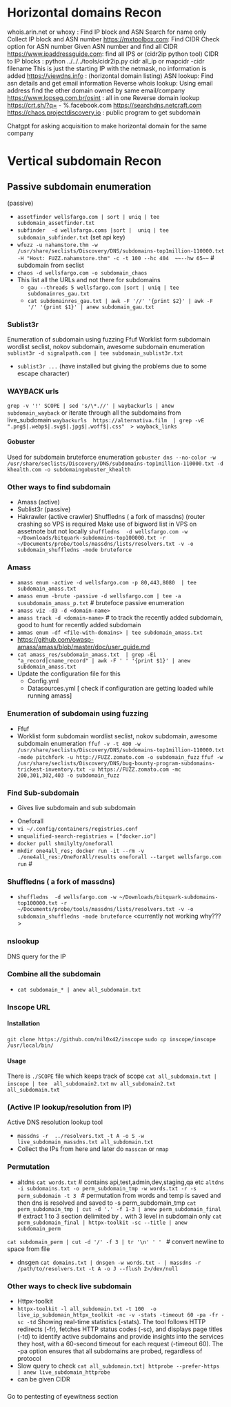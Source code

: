 # Horizontal domains Recon

whois.arin.net or whoxy : Find IP block and ASN 
	Search for name only
	Collect IP block and ASN number
https://mxtoolbox.com: Find CIDR
	Check option for ASN number
	Given ASN number and find all CIDR 
https://www.ipaddressguide.com:  find all IPS or  (cidr2ip python tool)
	CIDR to IP blocks : python ../../../tools/cidr2ip.py cidr all_ip or mapcidr -cidr filename
	This is just the starting IP with the netmask, no information is added
https://viewdns.info : (horizontal domain listing)
	ASN lookup: Find asn details and get email information
	Reverse whois lookup: Using email address find the other domain owned by same email/company
https://www.lopseg.com.br/osint : all in one
	Reverse domain lookup
https://crt.sh/?q=<name>
     - %.facebook.com
https://searchdns.netcraft.com 
https://chaos.projectdiscovery.io : public program to get subdomain


Chatgpt for asking acquisition to make horizontal domain for the same company

# Vertical subdomain Recon
## Passive subdomain enumeration
(passive)

- `assetfinder wellsfargo.com | sort | uniq | tee subdomain_assetfinder.txt`
- `subfinder  -d wellsfargo.coms |sort |  uniq | tee subdomain_subfinder.txt` (set api key)
- `wfuzz -u nahamstore.thm -w /usr/share/seclists/Discovery/DNS/subdomains-top1million-110000.txt -H "Host: FUZZ.nahamstore.thm" -c -t 100 --hc 404  ~~--hw 65~~` # subdomain from seclist
- `chaos -d wellsfargo.com -o subdomain_chaos`
- This list all the URLs and not there for subdomains
  - `gau --threads 5 wellsfargo.com |sort | uniq | tee subdomainres_gau.txt`
  - `cat subdomainres_gau.txt | awk -F '//' '{print $2}' | awk -F '/' '{print $1}' | anew subdomain_gau.txt`

### Sublist3r
Enumeration of subdomain using fuzzing
	Ffuf
	Worklist form subdomain wordlist seclist, nokov subdomain, awesome subdomain enumeration
`sublist3r -d signalpath.com | tee subdomain_sublist3r.txt`

- `sublist3r ...` (have installed but giving the problems due to some escape character)

### WAYBACK urls
`grep -v '!' SCOPE | sed 's/\*.//' | waybackurls | anew subdomain_wayback`
or iterate through all the subdomains from live_subdomain
`waybackurls  https://alternativa.film  | grep -vE ".png$|.webp$|.svg$|.jpg$|.woff$|.css"  > wayback_links `

#### Gobuster
Used for subdomain bruteforce enumeration
`gobuster dns --no-color -w /usr/share/seclists/Discovery/DNS/subdomains-top1million-110000.txt -d khealth.com -o subdomaingobuster_khealth`

### Other ways to find subdomain

- Amass (active)
- Sublist3r (passive)
- Hakrawler (active crawler)
Shuffledns ( a fork of massdns) (router crashing so VPS is required
Make use of bigword list in VPS on assetnote but not locally
`shuffledns  -d wellsfargo.com -w ~/Downloads/bitquark-subdomains-top100000.txt -r  ~/Documents/probe/tools/massdns/lists/resolvers.txt -v -o subdomain_shuffledns -mode bruteforce`
        
### Amass

- `amass enum -active -d wellsfargo.com -p 80,443,8080  | tee subdomain_amass.txt`
- `amass enum -brute -passive -d wellsfargo.com | tee -a susubdomain_amass_p.txt`  # brutefoce passive enumeration
- `amass viz -d3 -d <domain-name>`
- `amass track -d <domain-name>` # to track the recently added subdomain, good to hunt for recently added subdomain
- `ammas enum -df <file-with-domains> | tee subdomain_amass.txt`
- https://github.com/owasp-amass/amass/blob/master/doc/user_guide.md
- `cat amass_res/subdomain_amass.txt  | grep -Ei  "a_record|cname_record" | awk -F ' ' '{print $1}' | anew subdomain_amass.txt`
- Update the configuration file for this
  - Config.yml
  - Datasources.yml [ check if configuration are getting loaded while running amass]
 

### Enumeration of subdomain using fuzzing

- Ffuf
- Worklist form subdomain wordlist seclist, nokov subdomain, awesome subdomain enumeration
`ffuf -v -t 400 -w /usr/share/seclists/Discovery/DNS/subdomains-top1million-110000.txt -mode pitchfork -u http://FUZZ.zomato.com -o subdomain_fuzz`
`ffuf -w /usr/share/seclists/Discovery/DNS/bug-bounty-program-subdomains-trickest-inventory.txt -u https://FUZZ.zomato.com -mc 200,301,302,403 -o subdomain_fuzz`

### Find Sub-subdomain
	
* Gives live subdomain and sub subdomain
- Oneforall
- `vi ~/.config/containers/registries.conf`
- `unqualified-search-registries = ["docker.io"]`
- `docker pull shmilylty/oneforall`
- `mkdir one4all_res; docker run -it --rm -v ./one4all_res:/OneForAll/results oneforall --target wellsfargo.com run` # 
<what are the other ways>


### Shuffledns ( a fork of massdns)

- `shuffledns  -d wellsfargo.com -w ~/Downloads/bitquark-subdomains-top100000.txt -r  ~/Documents/probe/tools/massdns/lists/resolvers.txt -v -o subdomain_shuffledns -mode bruteforce`
<currently not working why???>


### nslookup
DNS query for the IP

### Combine all the subdomain

- `cat subdomain_* | anew all_subdomain.txt`
  
### Inscope URL
#### Installation
`git clone https://github.com/nil0x42/inscope`
`sudo cp inscope/inscope /usr/local/bin/`

#### Usage
There is `./SCOPE` file which keeps track of scope
`cat all_subdomain.txt |  inscope | tee  all_subdomain2.txt`
`mv all_subdomain2.txt all_subdomain.txt`


### (Active IP lookup/resolution from IP)
Active DNS resolution lookup tool
- `massdns -r  ../resolvers.txt -t A -o S -w live_subdomain_massdns.txt all_subdomain.txt`
- Collect the IPs from here and later do `masscan` or `nmap`
  



### Permutation 
* altdns
`cat words.txt`  # contains api,test,admin,dev,staging,qa etc
`altdns -i subdomains.txt -o perm_subdomain_tmp -w words.txt -r -s perm_subdomain -t 3 ` # permutation from words and temp is saved and then dns is resolved and saved to -s perm_subdomain_tmp
`cat perm_subdomain_tmp | cut -d '.' -f 1-3 | anew perm_subdomain_final` # extract 1 to 3 section delimited by `.` with 3 level in subdomain only
`cat perm_subdomain_final | httpx-toolkit -sc --title | anew subdomain_perm`

`cat subdomain_perm | cut -d '/' -f 3 | tr '\n' ' ' ` # convert newline to space from file

* dnsgen
  `cat domains.txt | dnsgen -w words.txt - | massdns -r /path/to/resolvers.txt -t A -o J --flush 2>/dev/null`



### Other ways to check live subdomain

- Httpx-toolkit
- `httpx-toolkit -l all_subdomain.txt -t 100  -o live_ip_subdomain_httpx_toolkit -nc -v -stats -timeout 60 -pa -fr -sc -td`
 Showing real-time statistics (-stats). The tool follows HTTP redirects (-fr), fetches HTTP status codes (-sc), and displays page titles (-td) to identify active subdomains and provide insights into the services they host, with a 60-second timeout for each request (-timeout 60). The -pa option ensures that all subdomains are probed, regardless of protocol
- Slow query to check `cat all_subdomain.txt| httprobe --prefer-https | anew live_subdomain_httprobe`
- can be given CIDR
  
### 
Go to pentesting of eyewitness section